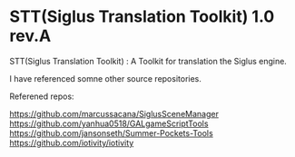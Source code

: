 # STT(Siglus Translation Toolkit) 1.0 rev.A

STT(Siglus Translation Toolkit) : A Toolkit for translation the Siglus engine.

I have referenced somne other source repositories.

Referened repos:  
  
https://github.com/marcussacana/SiglusSceneManager  
https://github.com/yanhua0518/GALgameScriptTools  
https://github.com/jansonseth/Summer-Pockets-Tools  
https://github.com/iotivity/iotivity  
